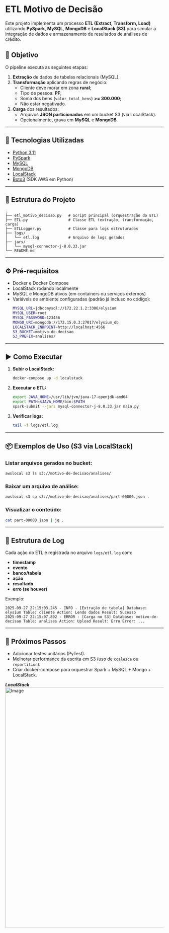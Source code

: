 # ETL Motivo de Decisão

Este projeto implementa um processo **ETL (Extract, Transform, Load)** utilizando **PySpark**, **MySQL**, **MongoDB** e **LocalStack (S3)** para simular a integração de dados e armazenamento de resultados de análises de crédito.

## 📌 Objetivo

O pipeline executa as seguintes etapas:
1. **Extração** de dados de tabelas relacionais (MySQL).
2. **Transformação** aplicando regras de negócio:
   - Cliente deve morar em zona **rural**;
   - Tipo de pessoa: **PF**;
   - Soma dos bens (`valor_total_bens`) **>= 300.000**;
   - Não estar negativado.
3. **Carga** dos resultados:
   - Arquivos **JSON particionados** em um bucket S3 (via LocalStack).
   - Opcionalmente, grava em **MySQL** e **MongoDB**.

---

## 🚀 Tecnologias Utilizadas

- [Python 3.11](https://www.python.org/)
- [PySpark](https://spark.apache.org/)
- [MySQL](https://www.mysql.com/)
- [MongoDB](https://www.mongodb.com/)
- [LocalStack](https://localstack.cloud/)
- [Boto3](https://boto3.amazonaws.com/v1/documentation/api/latest/index.html) (SDK AWS em Python)

---

## 📂 Estrutura do Projeto

```
.
├── etl_motivo_decisao.py   # Script principal (orquestração do ETL)
├── ETL.py                  # Classe ETL (extração, transformação, carga)
├── ETLLogger.py            # Classe para logs estruturados
├── logs/
│   └── etl.log             # Arquivo de logs gerados
├── jars/
│   └── mysql-connector-j-8.0.33.jar
└── README.md
```

---

## ⚙️ Pré-requisitos

- Docker e Docker Compose
- LocalStack rodando localmente
- MySQL e MongoDB ativos (em containers ou serviços externos)
- Variáveis de ambiente configuradas (padrão já incluso no código):
  ```bash
  MYSQL_URL=jdbc:mysql://172.22.1.2:3306/elysium
  MYSQL_USER=root
  MYSQL_PASSWORD=123456
  MONGO_URI=mongodb://172.15.0.3:27017/elysium_db
  LOCALSTACK_ENDPOINT=http://localhost:4566
  S3_BUCKET=motivo-de-decisao
  S3_PREFIX=analises/
  ```

---

## ▶️ Como Executar

1. **Subir o LocalStack:**
   ```bash
   docker-compose up -d localstack
   ```

2. **Executar o ETL:**
   ```bash
   export JAVA_HOME=/usr/lib/jvm/java-17-openjdk-amd64
   export PATH=$JAVA_HOME/bin:$PATH
   spark-submit --jars mysql-connector-j-8.0.33.jar main.py
   ```

3. **Verificar logs:**
   ```bash
   tail -f logs/etl.log
   ```

---

## 📦 Exemplos de Uso (S3 via LocalStack)

### Listar arquivos gerados no bucket:
```bash
awslocal s3 ls s3://motivo-de-decisao/analises/
```

### Baixar um arquivo de análise:
```bash
awslocal s3 cp s3://motivo-de-decisao/analises/part-00000.json .
```

### Visualizar o conteúdo:
```bash
cat part-00000.json | jq .
```

---

## 📝 Estrutura de Log

Cada ação do ETL é registrada no arquivo `logs/etl.log` com:
- **timestamp**
- **evento**
- **banco/tabela**
- **ação**
- **resultado**
- **erro (se houver)**

Exemplo:
```
2025-09-27 22:15:03,245 - INFO - [Extração de tabela] Database: elysium Table: cliente Action: Lendo dados Result: Sucesso
2025-09-27 22:15:07,892 - ERROR - [Carga no S3] Database: motivo-de-decisao Table: analises Action: Upload Result: Erro Error: ...
```

---

## 📌 Próximos Passos

- Adicionar testes unitários (PyTest).
- Melhorar performance da escrita em S3 (uso de `coalesce` ou `repartition`).
- Criar docker-compose para orquestrar Spark + MySQL + Mongo + LocalStack.

***LocalStack***
<img width="1366" height="765" alt="Image" src="https://github.com/user-attachments/assets/3655270f-9e77-478d-88ad-42713c5deb80" />
